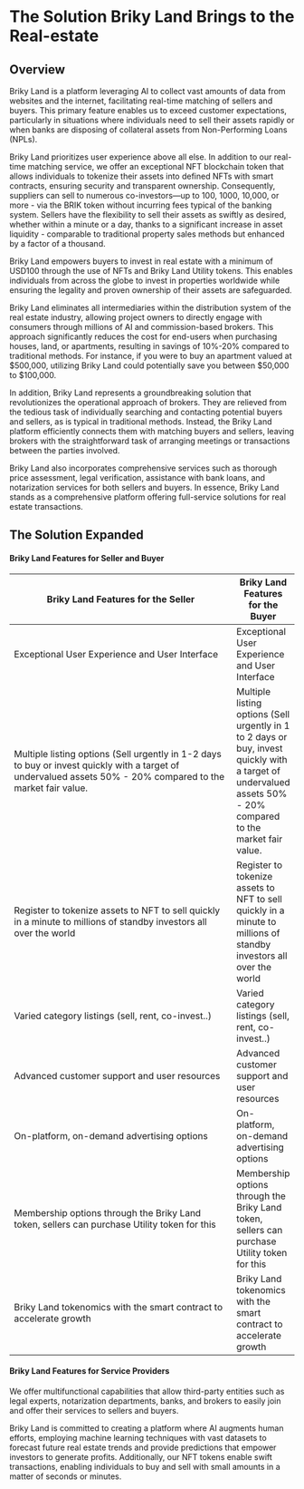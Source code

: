# The Solution Briky Land Brings to the Real-estate

## Overview

Briky Land is a platform leveraging AI to collect vast amounts of data from websites and the internet, facilitating real-time matching of sellers and buyers. This primary feature enables us to exceed customer expectations, particularly in situations where individuals need to sell their assets rapidly or when banks are disposing of collateral assets from Non-Performing Loans (NPLs).

Briky Land prioritizes user experience above all else. In addition to our real-time matching service, we offer an exceptional NFT blockchain token that allows individuals to tokenize their assets into defined NFTs with smart contracts, ensuring security and transparent ownership. Consequently, suppliers can sell to numerous co-investors—up to 100, 1000, 10,000, or more - via the BRIK token without incurring fees typical of the banking system. Sellers have the flexibility to sell their assets as swiftly as desired, whether within a minute or a day, thanks to a significant increase in asset liquidity - comparable to traditional property sales methods but enhanced by a factor of a thousand.

Briky Land empowers buyers to invest in real estate with a minimum of USD100 through the use of NFTs and Briky Land Utility tokens. This enables individuals from across the globe to invest in properties worldwide while ensuring the legality and proven ownership of their assets are safeguarded.

Briky Land eliminates all intermediaries within the distribution system of the real estate industry, allowing project owners to directly engage with consumers through millions of AI and commission-based brokers. This approach significantly reduces the cost for end-users when purchasing houses, land, or apartments, resulting in savings of 10%-20% compared to traditional methods. For instance, if you were to buy an apartment valued at $500,000, utilizing Briky Land could potentially save you between $50,000 to $100,000.

In addition, Briky Land represents a groundbreaking solution that revolutionizes the operational approach of brokers. They are relieved from the tedious task of individually searching and contacting potential buyers and sellers, as is typical in traditional methods. Instead, the Briky Land platform efficiently connects them with matching buyers and sellers, leaving brokers with the straightforward task of arranging meetings or transactions between the parties involved.

Briky Land also incorporates comprehensive services such as thorough price assessment, legal verification, assistance with bank loans, and notarization services for both sellers and buyers. In essence, Briky Land stands as a comprehensive platform offering full-service solutions for real estate transactions.

## The Solution Expanded

#### Briky Land Features for Seller and Buyer

<table><thead><tr><th width="381">Briky Land Features for the Seller</th><th>Briky Land Features for the Buyer</th></tr></thead><tbody><tr><td>Exceptional User Experience and User Interface</td><td>Exceptional User Experience and User Interface</td></tr><tr><td>Multiple listing options (Sell urgently in 1-2 days to buy or invest quickly with a target of undervalued assets 50% - 20% compared to the market fair value.</td><td>Multiple listing options (Sell urgently in 1 to 2 days or buy, invest quickly with a target of undervalued assets 50% - 20% compared to the market fair value.</td></tr><tr><td>Register to tokenize assets to NFT to sell quickly in a minute to millions of standby investors all over the world</td><td>Register to tokenize assets to NFT to sell quickly in a minute to millions of standby investors all over the world</td></tr><tr><td>Varied category listings (sell, rent, co-invest..)</td><td>Varied category listings (sell, rent, co-invest..)</td></tr><tr><td>Advanced customer support and user resources</td><td>Advanced customer support and user resources</td></tr><tr><td>On-platform, on-demand advertising options</td><td>On-platform, on-demand advertising options</td></tr><tr><td>Membership options through the Briky Land token, sellers can purchase Utility token for this</td><td>Membership options through the Briky Land token, sellers can purchase Utility token for this</td></tr><tr><td>Briky Land tokenomics with the smart contract to accelerate growth</td><td>Briky Land tokenomics with the smart contract to accelerate growth</td></tr></tbody></table>

#### Briky Land Features for Service Providers

We offer multifunctional capabilities that allow third-party entities such as legal experts, notarization departments, banks, and brokers to easily join and offer their services to sellers and buyers.

Briky Land is committed to creating a platform where AI augments human efforts, employing machine learning techniques with vast datasets to forecast future real estate trends and provide predictions that empower investors to generate profits. Additionally, our NFT tokens enable swift transactions, enabling individuals to buy and sell with small amounts in a matter of seconds or minutes.
